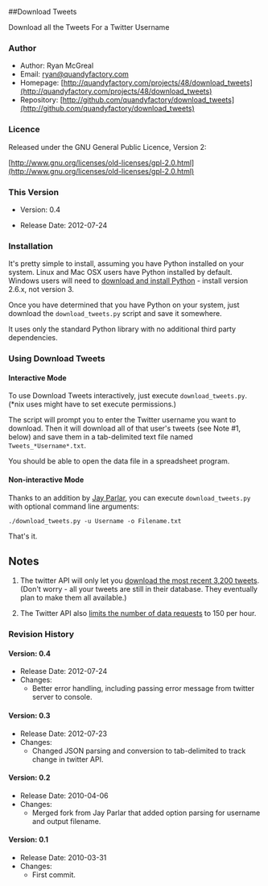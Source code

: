 ##Download Tweets

Download all the Tweets For a Twitter Username

### Author

* Author: Ryan McGreal
* Email: [ryan@quandyfactory.com](mailto:ryan@quandyfactory.com)
* Homepage: [http://quandyfactory.com/projects/48/download_tweets](http://quandyfactory.com/projects/48/download_tweets)
* Repository: [http://github.com/quandyfactory/download_tweets](http://github.com/quandyfactory/download_tweets)

### Licence

Released under the GNU General Public Licence, Version 2:

[http://www.gnu.org/licenses/old-licenses/gpl-2.0.html](http://www.gnu.org/licenses/old-licenses/gpl-2.0.html)

### This Version

* Version: 0.4

* Release Date: 2012-07-24

### Installation

It's pretty simple to install, assuming you have Python installed on your system. Linux and Mac OSX users have Python installed by default. Windows users will need to [download and install Python](http://python.org/download/) - install version 2.6.x, not version 3.

Once you have determined that you have Python on your system, just download the `download_tweets.py` script and save it somewhere.

It uses only the standard Python library with no additional third party dependencies.

### Using Download Tweets
    
#### Interactive Mode

To use Download Tweets interactively, just execute `download_tweets.py`. (*nix uses might have to set execute permissions.)

The script will prompt you to enter the Twitter username you want to download. Then it will download all of that user's tweets (see Note #1, below) and save them in a tab-delimited text file named `Tweets_*Username*.txt`. 

You should be able to open the data file in a spreadsheet program.

#### Non-interactive Mode

Thanks to an addition by [Jay Parlar](http://github.com/parlarjb/download_tweets), you can execute `download_tweets.py` with optional command line arguments:

    ./download_tweets.py -u Username -o Filename.txt

That's it.

## Notes

1. The twitter API will only let you [download the most recent 3,200 tweets](https://dev.twitter.com/docs/things-every-developer-should-know). (Don't worry - all your tweets are still in their database. They eventually plan to make them all available.)

2. The Twitter API also [limits the number of data requests](https://dev.twitter.com/docs/rate-limiting) to 150 per hour. 


### Revision History

#### Version: 0.4

* Release Date: 2012-07-24
* Changes:
    * Better error handling, including passing error message from twitter server to console.

#### Version: 0.3

* Release Date: 2012-07-23
* Changes:
    * Changed JSON parsing and conversion to tab-delimited to track change in twitter API.

#### Version: 0.2

* Release Date: 2010-04-06
* Changes:
    * Merged fork from Jay Parlar that added option parsing for username and output filename.

#### Version: 0.1

* Release Date: 2010-03-31
* Changes:
    * First commit.
